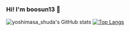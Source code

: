### Hi! I'm boosun13 👋

![yoshimasa_shuda's GitHub stats](https://github-readme-stats.vercel.app/api?username=boosun13&count_private=true&show_icons=true&theme=radical)
[![Top Langs](https://github-readme-stats.vercel.app/api/top-langs/?username=boosun13&count_privat&theme=radical)](https://github.com/anuraghazra/github-readme-stats)



<!--
**boosun13/boosun13** is a ✨ _special_ ✨ repository because its `README.md` (this file) appears on your GitHub profile.

Here are some ideas to get you started:

- 🔭 I’m currently working on ...
- 🌱 I’m currently learning ...
- 👯 I’m looking to collaborate on ...
- 🤔 I’m looking for help with ...
- 💬 Ask me about ...
- 📫 How to reach me: ...
- 😄 Pronouns: ...
- ⚡ Fun fact: ...
-->
